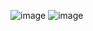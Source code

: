 ![image](https://github.com/andreyp3054/chatroom-practice/assets/139485966/774f4a62-d560-48be-8946-229b8a75621d)
![image](https://github.com/andreyp3054/chatroom-practice/assets/139485966/d51fdf5b-b15a-4ded-bb3d-36afc4d63503)
